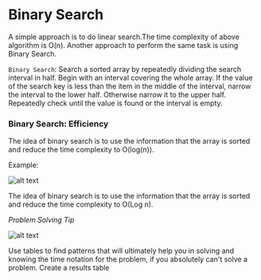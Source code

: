 # Binary Search

A simple approach is to do linear search.The time complexity of above algorithm is O(n). Another approach to perform the same task is using Binary Search.

```Binary Search```: Search a sorted array by repeatedly dividing the search interval in half. Begin with an interval covering the whole array. If the value of the search key is less than the item in the middle of the interval, narrow the interval to the lower half. Otherwise narrow it to the upper half. Repeatedly check until the value is found or the interval is empty. 

### Binary Search: Efficiency  

The idea of binary search is to use the information that the array is sorted and reduce the time complexity to O(log(n)).

Example:

![alt text][logo]

[logo]: https://www.geeksforgeeks.org/wp-content/uploads/gq/2014/01/binary-search1.png "Binary Search"
The idea of binary search is to use the information that the array is sorted and reduce the time complexity to O(Log n).



_Problem Solving Tip_

![alt text][binarySearchTable]

[binarySearchTable]: https://image.ibb.co/iWwEJU/Screen_Shot_2018_08_24_at_3_49_44_PM.png "Binary Search: Efficiency"

Use tables to find patterns that will ultimately help you in solving and knowing the time notation for the problem, if you absolutely can't solve a problem. Create a results table 

